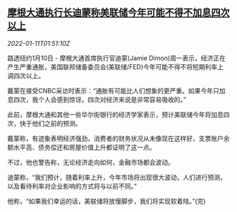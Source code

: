<!--1641866462000-->
[摩根大通执行长迪蒙称美联储今年可能不得不加息四次以上](https://cn.reuters.com/article/jpmorgan-chase-dimon-fed-rate-0111-idCNKBS2JL04X)
------

<div><i>2022-01-11T01:51:10Z</i></div><p>路透纽约1月10日 - 摩根大通首席执行官迪蒙(Jamie Dimon)周一表示，经济正在产生严重通胀，美国联邦储备委员会(美联储/FED)今年可能不得不将短期利率上调四次以上。</p><p>戴蒙在接受CNBC采访时表示：“通胀有可能比人们想象的更严重。如果今年只加息四次，我个人会感到惊讶。四次对经济来说是非常容易吸收的。”</p><p>此前，摩根大通和其他一些华尔街银行的经济学家表示，预计美联储今年将加息四次，快于他们之前的预测。</p><p>戴蒙称，有迹象表明经济强劲，消费者的财务状况从未像现在这样好，支票账户余额水平高、债务偿还和房屋价值上升都证明了这一点。</p><p>不过，他也警告称，无论经济走向如何，金融市场都会波动。</p><p>迪蒙称，“我们预计，随着利率上升，今年市场将出现很大波动，人们进行预测，以及看待利率对企业影响的方式将与以前不同。”</p><p>他称，“如果我们幸运的话，美联储将放慢脚步，我们将实现软着陆。”(完)</p>
